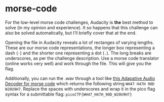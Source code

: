 # morse-code

For the low-level morse code challenges, Audacity is **the** best method to solve (in my opinion and experience). It so happens that this challenge can also be solved automatically, but I'll briefly cover that at the end.

Opening the file in Audacity reveals a lot of rectanges of varying lengths. These are our morse code representations, the longer box representing a dash (`-`) and the shorter one representing a dot (`.`). The long breaks are underscores, as per the challenge description. Use a morse code translator (online works very well) and work through the file. This will give you the flag.

Additionally, you can run the .wav through a tool like [this Adapative Audio Decoder for morse code](https://morsecode.world/international/decoder/audio-decoder-adaptive.html) which returns the following string `WH47 H47H 90D W20U9H7`. Replace the spaces with underscores and wrap it in the pico flag syntax for a submittable flag: `picoCTF{WH47_H47H_90D_W20U9H7}`
